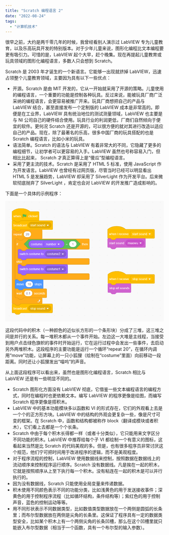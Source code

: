 ```yaml
---
title: "Scratch 编程语言 2"
date: "2022-08-24"
tags: 
  - "计算机技术"
---
```


很早之前，大约是两千零几年的时候，我曾经看别人演示过 LabVIEW 专为儿童教育，以及乐高玩具开发的特别版本。对于少年儿童来说，图形化编程比文本编程要更有吸引力。可惜的是，LabVIEW 起个大早，赶个晚集。现在再提起儿童教育或玩具领域的图形化编程语言，多数人只会想到 Scratch。

Scratch 是 2003 年才诞生的一个新语言。它能够一出现就挤掉 LabVIEW，迅速占领整个儿童教育领域，主要因为具有以下一些优点：

- 开源。Scratch 是由 MIT 开发的，它从一开始就采用了开源的策略。儿童使用的编程语言，一个重要的功能是控制各种玩具。反过来说，能被玩具厂商广泛采纳的编程语言，会更容易被推广开来。玩具厂商想把自己的产品与 LabVIEW 结合，甚至直接发布一个定制版的 LabVIEW 成本是非常高的。即便是在工业界，LabVIEW 具有统治地位的测试测量领域，LabVIEW 也主要是与 NI 公司自己的硬件结合使用。玩具行业的利润更低，厂商们自然倾向于便宜的软件。更何况 Scratch 还是开源的，可以很方便的就对其进行改造以适应自己的产品。现在，除了最著名的乐高，很多中国厂商的玩具搭配的也是 Scratch 编程语言，比如小米的玩具。
- 语法简单。Scratch 的语法与 LabVIEW 有着非常大的不同，它隐藏了更多的编程细节，让初学者可以更容易的入手。LabVIEW 虽然也号称容易入门，但相比比起来， Scratch 才真正算得上是“傻瓜”型编程语言。
- 采用了更主流的技术。Scratch 是采用了 HTML 5 标准，使用 JavaScript 作为开发语言。LabVIEW 也曾经有过网页版，尽管当时已经可以明显看出 HTML 5 是发展趋势，LabVIEW 却采用了 SilverLight 作为开发平台。后来微软彻底抛弃了 SilverLight ，肯定也会对 LabVIEW 的开发推广造成影响的。

下面是一个具体的示例程序：

![](image.png)

这段代码中的积木（一种颜色的近似长方形的一个条形块）分成了三堆，这三堆之间是并行的关系。每一堆积木都从一个事件开始。左边这一大堆是主线程，当接受到用户点击绿色旗帜的事件时开始运行，它在运行过程中会发出一些事件，去启动另外两堆积木。这段程序的主要功能是运行一个循环“repeat 20”，在循环内调用“move”功能，让屏幕上的一只小狐狸（绘制在“costume”里面）向前移动一段距离。同时还让小狐狸发出“喵呜”的声音。

从上面这段程序可以看出来，虽然也是图形化编程语言，Scratch 相比与 LabVIEW 还是有一些明显不同的。

- Scratch 图形化方面没有 LabVIEW 彻底，它借鉴一些文本编程语言的编程方式，同时在编程时也更依赖文本。编写 LabVIEW 的程序更像是绘图，而编写 Scratch 程序更像是搭积木。
- LabVIEW 中的基本功能模块多以函数和 VI 的形式存在，它们的外观看上去是一个个的正方形方块。LabVIEW 中的结构的外观会更复杂一些，像是尺寸可变的框架。在 Scratch 中，函数和结构都被称作 block（翻译成模块或者积木），它们看上去都是一个个长条。
- Scratch 中由于每个积木长得都一样（或者十分类似），它只能用来文字区分不同功能的积木。LabVIEW 中推荐给每个子 VI 都绘制一个有意义的图标，这看起来当然是比 Scratch 的代码美观的多。但是，也有很多程序员非常讨厌这个规范，他们宁可把时间用于改进程序的逻辑，而不是美观程度。
- 对于程序流程的控制，LabVIEW 使用数据线来控制，按照数据在数据线上的流动顺序来控制程序运行顺序。Scratch 没有数据线。凡是挨在一起的积木，它就是按照顺序从上至下执行每一个积木。没有粘连在一起的积木是可以并行执行的。
- 因为没有数据线，Scratch 只能使用全局变量来传递数据。
- 积木使用不同颜色表示不同的功能分类，比如浅黄色的用于发送接收事件；深黄色的用于控制程序流程（比如循环结构，条件结构等）；紫红色的用于控制声音，蓝色的控制运动等等。
- 用不同形状表示不同数据类型，比如数值类型数据放在一个两侧是圆弧的长条里；而布尔型数据放在两侧是尖角的长条里。这保证了程序具有一定的数据类型安全，比如某个积木上有一个两侧尖角的长条凹槽，那么在这个凹槽里就只能嵌入布尔型数据（相当于一个函数，具有一个布尔型的输入参数）。
